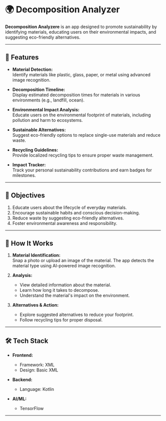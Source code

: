 # 🌍 Decomposition Analyzer 
**Decomposition Analyzere** is an app designed to promote sustainability by identifying materials, educating users on their environmental impacts, and suggesting eco-friendly alternatives.  

---

## 📱 Features  
- **Material Detection:**  
  Identify materials like plastic, glass, paper, or metal using advanced image recognition.  

- **Decomposition Timeline:**  
  Display estimated decomposition times for materials in various environments (e.g., landfill, ocean).  

- **Environmental Impact Analysis:**  
  Educate users on the environmental footprint of materials, including pollution and harm to ecosystems.  

- **Sustainable Alternatives:**  
  Suggest eco-friendly options to replace single-use materials and reduce waste.  

- **Recycling Guidelines:**  
  Provide localized recycling tips to ensure proper waste management.  

- **Impact Tracker:**  
  Track your personal sustainability contributions and earn badges for milestones.  

---

## 🎯 Objectives  
1. Educate users about the lifecycle of everyday materials.  
2. Encourage sustainable habits and conscious decision-making.  
3. Reduce waste by suggesting eco-friendly alternatives.  
4. Foster environmental awareness and responsibility.  

---

## 🚀 How It Works  
1. **Material Identification:**  
   Snap a photo or upload an image of the material. The app detects the material type using AI-powered image recognition.  

2. **Analysis:**  
   - View detailed information about the material.  
   - Learn how long it takes to decompose.  
   - Understand the material's impact on the environment.  

3. **Alternatives & Action:**  
   - Explore suggested alternatives to reduce your footprint.  
   - Follow recycling tips for proper disposal.  

---

## 🛠️ Tech Stack  
- **Frontend:**  
  - Framework: XML
  - Design: Basic XML

- **Backend:**  
  - Language:  Kotlin

- **AI/ML:**  
  - TensorFlow

---

